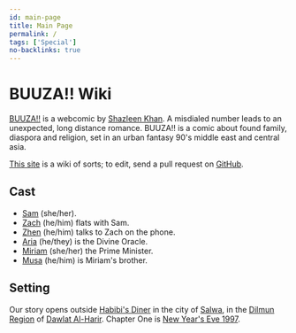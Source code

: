 ```yaml
---
id: main-page
title: Main Page
permalink: /
tags: ['Special']
no-backlinks: true
---
```


# BUUZA!! Wiki

[BUUZA!!](https://tapas.io/series/BUUZA/info) is a webcomic by [Shazleen Khan](https://linktr.ee/neonlanterns.jpeg). A misdialed number leads to an unexpected, long distance romance. BUUZA!! is a comic about found family, diaspora and religion, set in an urban fantasy 90's middle east and central asia.

[This site](https://ifcoltransg.github.io/buuza-wiki/) is a wiki of sorts; to edit, send a pull request on [GitHub](https://github.com/IFcoltransG/buuza-wiki).
## Cast
- [Sam](/_wiki/sam.md) (she/her).
- [Zach](/_wiki/zach.md) (he/him) flats with Sam.
- [Zhen](/_wiki/zhen.md) (he/him) talks to Zach on the phone.
- [Aria](/_wiki/aria.md) (he/they) is the Divine Oracle.
- [Miriam](/_wiki/miriam.md) (she/her) the Prime Minister.
- [Musa](/_wiki/musa.md) (he/him) is Miriam's brother.

## Setting
Our story opens outside [Habibi's Diner](/_wiki/habibis.md) in the city of [Salwa](/_wiki/salwa.md), in the [Dilmun Region](/_wiki/dilmun.md) of [Dawlat Al-Harir](/_wiki/dawlat-al-harir.md). Chapter One is [New Year's Eve 1997](/_wiki/new-years-eve-1997.md).
